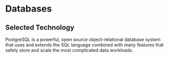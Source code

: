# Databases

## Selected Technology

PostgreSQL is a powerful, open source object-relational database system that uses and extends the SQL language combined with many features that safely store and scale the most complicated data workloads.
